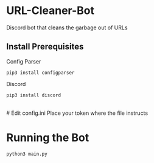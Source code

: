 # URL-Cleaner-Bot
Discord bot that cleans the garbage out of URLs

## Install Prerequisites
Config Parser
```
pip3 install configparser
```

Discord
```
pip3 install discord
```
<br>
# Edit config.ini
Place your token where the file instructs
<br>

# Running the Bot
```
python3 main.py
```
